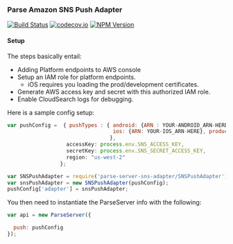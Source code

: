 ### Parse Amazon SNS Push Adapter

[![Build
Status](https://travis-ci.org/parse-server-modules/parse-server-sns-adapter.svg?branch=master)](https://travis-ci.org/parse-server-modules/parse-server-sns-adapter)
[![codecov.io](https://codecov.io/github/parse-server-modules/parse-server-sns-adapter/coverage.svg?branch=master)](https://codecov.io/github/parse-server-modules/parse-server-sns-adapter?branch=master)
[![NPM Version](https://img.shields.io/npm/v/parse-server-sns-adapter.svg?style=flat-square)](https://www.npmjs.com/package/parse-server-sns-adapter)

#### Setup

The steps basically entail:

* Adding Platform endpoints to AWS console
* Setup an IAM role for platform endpoints.
     * iOS requires you loading the prod/development certificates.
* Generate AWS access key and secret with this authorized IAM role.
* Enable CloudSearch logs for debugging.

Here is a sample config setup:

```javascript
var pushConfig =  { pushTypes : { android: {ARN : YOUR-ANDROID_ARN-HERE},
                                  ios: {ARN: YOUR-IOS_ARN-HERE}, production: false, bundleId: "beta.parseplatform.yourappname"}
                                 },
                   accessKey: process.env.SNS_ACCESS_KEY,
                   secretKey: process.env.SNS_SECRET_ACCESS_KEY,
                   region: "us-west-2"
                 };

var SNSPushAdapter = require('parse-server-sns-adapter/SNSPushAdapter').default;
var snsPushAdapter = new SNSPushAdapter(pushConfig);
pushConfig['adapter'] = snsPushAdapter;
```

You then need to instantiate the ParseServer info with the following:

```javascript
var api = new ParseServer({

  push: pushConfig
});
```
